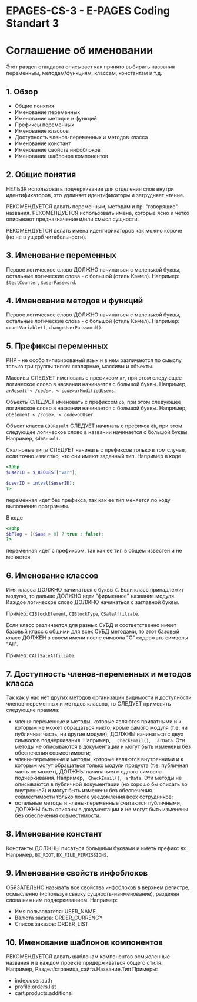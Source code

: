 # EPAGES-CS-3 - E-PAGES Coding Standart 3

<h1>Соглашение об именовании</h1>

Этот раздел стандарта описывает как принято выбирать названия переменным, методам/функциям, классам, константам и т.д.

<h2>1. Обзор</h2>
<ul>
    <li>Общие понятия</li>
    <li>Именование переменных</li>
    <li>Именование методов и функций</li>
    <li>Префиксы переменных</li>
    <li>Именование классов</li>
    <li>Доступность членов-переменных и методов класса</li>
    <li>Именование констант</li>
    <li>Именование свойств инфоблоков</li>
    <li>Именование шаблонов компонентов</li>
</ul>

<h2>2. Общие понятия</h2>
НЕЛЬЗЯ использовать подчеркивание для отделения слов внутри идентификаторов, это удлиняет идентификаторы и затрудняет чтение.

РЕКОМЕНДУЕТСЯ давать переменным, методам и пр. "говорящие" названия. РЕКОМЕНДУЕТСЯ использовать имена, которые ясно и четко описывают предназначение и/или смысл сущности.

РЕКОМЕНДУЕТСЯ делать имена идентификаторов как можно короче (но не в ущерб читабельности).

<h2>3. Именование переменных</h2>
Первое логическое слово ДОЛЖНО начинаться с маленькой буквы, остальные логические слова - с большой (стиль Кэмел). Например: <code>$testCounter</code>, <code>$userPassword</code>.

<h2>4. Именование методов и функций</h2>
Первое логическое слово ДОЛЖНО начинаться с маленькой буквы, остальные логические слова - с большой (стиль Кэмел). Например: <code>countVariable()</code>, <code>сhangeUserPassword()</code>.

<h2>5. Префиксы переменных</h2>
PHP - не особо типизированый язык и в нем различаются по смыслу только три группы типов: скалярные, массивы и объекты.

Массивы СЛЕДУЕТ именовать с префиксом <code>ar</code>, при этом следующее логическое слово в названии начинается с большой буквы. Например, <code>$arResult</code>, <code>$arModifiedUsers</code>.

Объекты СЛЕДУЕТ именовать с префиксом <code>ob</code>, при этом следующее логическое слово в названии начинается с большой буквы. Например, <code>$obElement</code>, <code>$obUser</code>.

Объект класса <code>CDBResult</code> СЛЕДУЕТ начинать с префикса <code>db</code>, при этом следующее логическое слово в названии начинается с большой буквы. Например, <code>$dbResult</code>.

Скалярные типы СЛЕДУЕТ начинать с префиксов только в том случае, если точно известно, что они имеют заданный тип. Например в коде
```php
<?php
$userID = $_REQUEST["var"];

$userID = intval($userID);
?>
```
переменная идет без префикса, так как ее тип меняется по ходу выполнения программы.

В коде
```php
<?php
$bFlag = (($aaa > 0) ? true : false);
?>
```
переменная идет с префиксом, так как ее тип в общем известен и не меняется.

<h2>6. Именование классов</h2>
Имя класса ДОЛЖНО начинаться с буквы <code>C</code>. Если класс принадлежит модулю, то дальше ДОЛЖНО идти "фирменное" название модуля. Каждое логическое слово ДОЛЖНО начинаться с заглавной буквы.

Пример: <code>CIBlockElement</code>, <code>CIBlockType</code>, <code>CSaleAffiliate</code>.

Если класс различается для разных СУБД и соответственно имеет базовый класс с общими для всех СУБД методами, то этот базовый класс ДОЛЖЕН в своем имени после символа "C" содержать символы "All".

Пример: <code>CAllSaleAffiliate</code>.

<h2>7. Доступность членов-переменных и методов класса</h2>
Так как у нас нет других методов организации видимости и доступности членов-переменных и методов классов, то СЛЕДУЕТ применять следующие правила:
<ul>
	<li>члены-переменные и методы, которые являются приватными и к которым не может обращаться никто, кроме самого модуля (т.е. ни публичная часть, ни другие модули), ДОЛЖНЫ начинаться с двух символов подчеркивания. Например, <code>__CheckEmail()</code>, <code>__arData</code>. Эти методы не описываются в документации и могут быть изменены без обеспечения совместимости;</li>
	<li>члены-переменные и методы, которые являются внутренними и к которым могут обращаться только модули продукта (т.е. публичная часть не может), ДОЛЖНЫ начинаться с одного символа подчеркивания. Например, <code>_CheckEmail()</code>, <code>_arData</code>. Эти методы не описываются в публичной документации (но хорошо бы описать во внутренней) и могут быть изменены без обеспечения совместимости только после уведомления всех сотрудников;</li>
	<li>остальные методы и члены-переменные считаются публичными, ДОЛЖНЫ быть описаны в документации и не могут быть изменены без обеспечения совместимости.</li>
</ul>

<h2>8. Именование констант</h2>
Константы ДОЛЖНЫ писаться большими буквами и иметь префикс <code>BX_</code>. Например, <code>BX_ROOT</code>, <code>BX_FILE_PERMISSIONS</code>.

<h2>9. Именование свойств инфоблоков</h2>
ОБЯЗАТЕЛЬНО называть все свойства инфоблоков в верхнем регистре, осмысленно (используя связку сущность-наименование), разделяя слова нижним подчеркиванием. Например:
<ul>
	<li>Имя пользователя: USER_NAME</li>
	<li>Валюта заказа: ORDER_CURRENCY</li>
	<li>Список заказов: ORDER_LIST</li>
</ul>

<h2>10. Именование шаблонов компонентов</h2>
РЕКОМЕНДУЕТСЯ давать шаблонам компонентов осмысленные названия и в каждом проекте придерживаться общего стиля. Например, Раздел/страница_сайта.Название.Тип Примеры:
<ul>
	<li>index.user.auth</li>
	<li>profile.orders.list</li>
	<li>cart.products.additional</li>
</ul>

